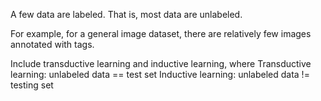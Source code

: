 A few data are labeled. That is, most data are unlabeled. 

For example, for a general image dataset, there are relatively few images annotated with tags.

Include transductive learning and inductive learning, where
Transductive learning: unlabeled data == test set
Inductive learning: unlabeled data != testing set

